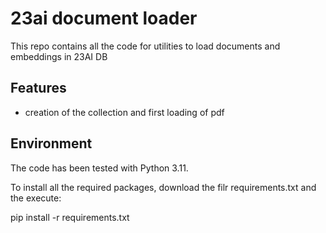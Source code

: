 # 23ai document loader
This repo contains all the code for utilities to load documents and embeddings in 23AI DB

## Features
* creation of the collection and first loading of pdf

## Environment
The code has been tested with Python 3.11.

To install all the required packages, download the filr requirements.txt
and the execute:

pip install -r requirements.txt


